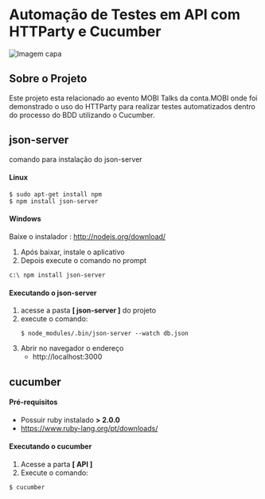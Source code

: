 # Automação de Testes em API com HTTParty e Cucumber
![Imagem capa](https://secure.meetupstatic.com/photos/event/6/b/3/a/highres_473727450.jpeg)

## Sobre o Projeto
Este projeto esta relacionado ao evento MOBI Talks da conta.MOBI onde foi demonstrado o uso do HTTParty para realizar testes automatizados dentro do processo do BDD utilizando o Cucumber.

## json-server
comando para instalação do json-server

#### Linux
``` shell
$ sudo apt-get install npm
$ npm install json-server
```
#### Windows
Baixe o instalador : http://nodejs.org/download/
1. Após baixar, instale o aplicativo
1. Depois execute o comando no prompt
```shell
c:\ npm install json-server
```
#### Executando o json-server
1. acesse a pasta **[ json-server ]** do projeto
1. execute o comando:
    ```shell
    $ node_modules/.bin/json-server --watch db.json
    ```
1. Abrir no navegador o endereço
    *  http://localhost:3000

## cucumber

#### Pré-requisitos

* Possuir ruby instalado **> 2.0.0**
* https://www.ruby-lang.org/pt/downloads/

#### Executando o cucumber
1. Acesse a parta **[ API ]**
1. Execute o comando:
```shell
$ cucumber
```
